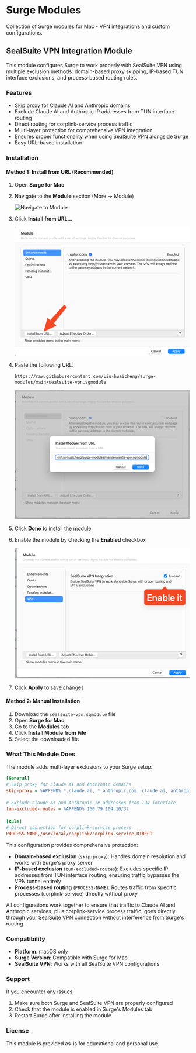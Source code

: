 # Surge Modules

Collection of Surge modules for Mac - VPN integrations and custom configurations.

## SealSuite VPN Integration Module

This module configures Surge to work properly with SealSuite VPN using multiple exclusion methods: domain-based proxy skipping, IP-based TUN interface exclusions, and process-based routing rules.

### Features

- Skip proxy for Claude AI and Anthropic domains
- Exclude Claude AI and Anthropic IP addresses from TUN interface routing
- Direct routing for corplink-service process traffic
- Multi-layer protection for comprehensive VPN integration
- Ensures proper functionality when using SealSuite VPN alongside Surge
- Easy URL-based installation

### Installation

#### Method 1: Install from URL (Recommended)

1. Open **Surge for Mac**
2. Navigate to the **Module** section (More → Module)
   
   ![Navigate to Module](images/surge-module-navigation.png)

3. Click **Install from URL...**
   
   ![Install from URL button](images/surge-install-from-url.png)

4. Paste the following URL:
   ```
   https://raw.githubusercontent.com/Liu-huaicheng/surge-modules/main/sealsuite-vpn.sgmodule
   ```
   
   ![Enter URL dialog](images/surge-enter-url.png)

5. Click **Done** to install the module

6. Enable the module by checking the **Enabled** checkbox
   
   ![Enable module](images/surge-module-enabled.png)

7. Click **Apply** to save changes

#### Method 2: Manual Installation

1. Download the `sealsuite-vpn.sgmodule` file
2. Open **Surge for Mac**
3. Go to the **Modules** tab
4. Click **Install Module from File**
5. Select the downloaded file

### What This Module Does

The module adds multi-layer exclusions to your Surge setup:

```ini
[General]
# Skip proxy for Claude AI and Anthropic domains
skip-proxy = %APPEND% *.claude.ai, *.anthropic.com, claude.ai, anthropic.com

# Exclude Claude AI and Anthropic IP addresses from TUN interface
tun-excluded-routes = %APPEND% 160.79.104.10/32

[Rule]
# Direct connection for corplink-service process
PROCESS-NAME,/usr/local/corplink/corplink-service,DIRECT
```

This configuration provides comprehensive protection:

- **Domain-based exclusion** (`skip-proxy`): Handles domain resolution and works with Surge's proxy server
- **IP-based exclusion** (`tun-excluded-routes`): Excludes specific IP addresses from TUN interface routing, ensuring traffic bypasses the VPN tunnel entirely
- **Process-based routing** (`PROCESS-NAME`): Routes traffic from specific processes (corplink-service) directly without proxy

All configurations work together to ensure that traffic to Claude AI and Anthropic services, plus corplink-service process traffic, goes directly through your SealSuite VPN connection without interference from Surge's routing.

### Compatibility

- **Platform**: macOS only
- **Surge Version**: Compatible with Surge for Mac
- **SealSuite VPN**: Works with all SealSuite VPN configurations

### Support

If you encounter any issues:

1. Make sure both Surge and SealSuite VPN are properly configured
2. Check that the module is enabled in Surge's Modules tab
3. Restart Surge after installing the module

### License

This module is provided as-is for educational and personal use.